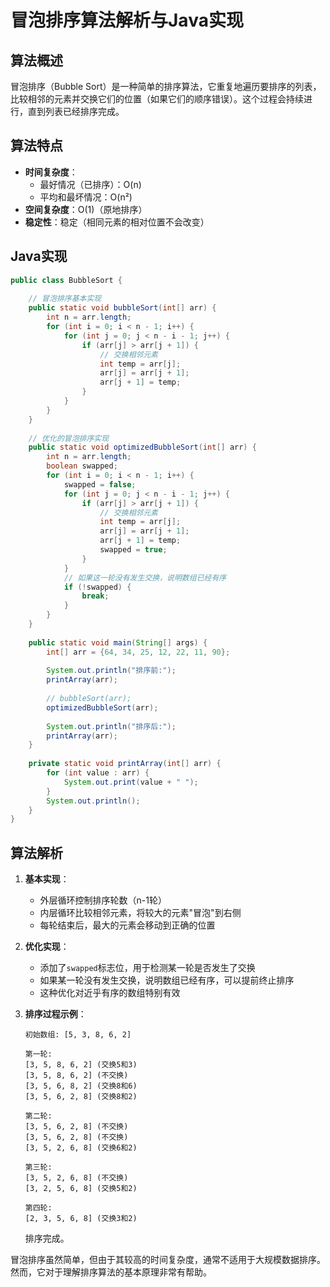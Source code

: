 # 冒泡排序算法解析与Java实现

## 算法概述

冒泡排序（Bubble Sort）是一种简单的排序算法，它重复地遍历要排序的列表，比较相邻的元素并交换它们的位置（如果它们的顺序错误）。这个过程会持续进行，直到列表已经排序完成。

## 算法特点

- **时间复杂度**：
    - 最好情况（已排序）：O(n)
    - 平均和最坏情况：O(n²)
- **空间复杂度**：O(1)（原地排序）
- **稳定性**：稳定（相同元素的相对位置不会改变）

## Java实现

```java
public class BubbleSort {
    
    // 冒泡排序基本实现
    public static void bubbleSort(int[] arr) {
        int n = arr.length;
        for (int i = 0; i < n - 1; i++) {
            for (int j = 0; j < n - i - 1; j++) {
                if (arr[j] > arr[j + 1]) {
                    // 交换相邻元素
                    int temp = arr[j];
                    arr[j] = arr[j + 1];
                    arr[j + 1] = temp;
                }
            }
        }
    }
    
    // 优化的冒泡排序实现
    public static void optimizedBubbleSort(int[] arr) {
        int n = arr.length;
        boolean swapped;
        for (int i = 0; i < n - 1; i++) {
            swapped = false;
            for (int j = 0; j < n - i - 1; j++) {
                if (arr[j] > arr[j + 1]) {
                    // 交换相邻元素
                    int temp = arr[j];
                    arr[j] = arr[j + 1];
                    arr[j + 1] = temp;
                    swapped = true;
                }
            }
            // 如果这一轮没有发生交换，说明数组已经有序
            if (!swapped) {
                break;
            }
        }
    }
    
    public static void main(String[] args) {
        int[] arr = {64, 34, 25, 12, 22, 11, 90};
        
        System.out.println("排序前:");
        printArray(arr);
        
        // bubbleSort(arr);
        optimizedBubbleSort(arr);
        
        System.out.println("排序后:");
        printArray(arr);
    }
    
    private static void printArray(int[] arr) {
        for (int value : arr) {
            System.out.print(value + " ");
        }
        System.out.println();
    }
}
```

## 算法解析

1. **基本实现**：
    - 外层循环控制排序轮数（n-1轮）
    - 内层循环比较相邻元素，将较大的元素"冒泡"到右侧
    - 每轮结束后，最大的元素会移动到正确的位置

2. **优化实现**：
    - 添加了`swapped`标志位，用于检测某一轮是否发生了交换
    - 如果某一轮没有发生交换，说明数组已经有序，可以提前终止排序
    - 这种优化对近乎有序的数组特别有效

3. **排序过程示例**：
   ```
   初始数组: [5, 3, 8, 6, 2]
   
   第一轮:
   [3, 5, 8, 6, 2] (交换5和3)
   [3, 5, 8, 6, 2] (不交换)
   [3, 5, 6, 8, 2] (交换8和6)
   [3, 5, 6, 2, 8] (交换8和2)
   
   第二轮:
   [3, 5, 6, 2, 8] (不交换)
   [3, 5, 6, 2, 8] (不交换)
   [3, 5, 2, 6, 8] (交换6和2)
   
   第三轮:
   [3, 5, 2, 6, 8] (不交换)
   [3, 2, 5, 6, 8] (交换5和2)
   
   第四轮:
   [2, 3, 5, 6, 8] (交换3和2)
   ```

   排序完成。

冒泡排序虽然简单，但由于其较高的时间复杂度，通常不适用于大规模数据排序。然而，它对于理解排序算法的基本原理非常有帮助。